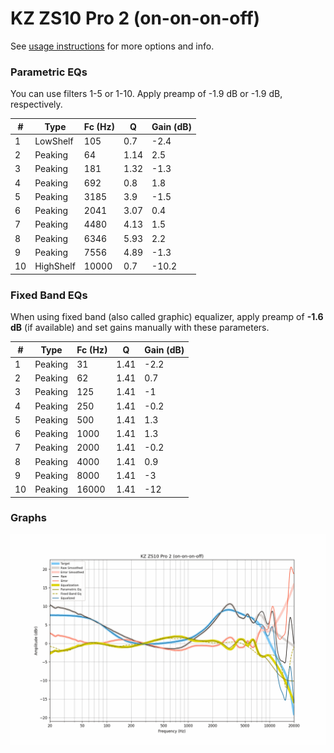 # KZ ZS10 Pro 2 (on-on-on-off)
See [usage instructions](https://github.com/jaakkopasanen/AutoEq#usage) for more options and info.

### Parametric EQs
You can use filters 1-5 or 1-10. Apply preamp of -1.9 dB or -1.9 dB, respectively.

|   # | Type      |   Fc (Hz) |    Q |   Gain (dB) |
|-----|-----------|-----------|------|-------------|
|   1 | LowShelf  |       105 | 0.7  |        -2.4 |
|   2 | Peaking   |        64 | 1.14 |         2.5 |
|   3 | Peaking   |       181 | 1.32 |        -1.3 |
|   4 | Peaking   |       692 | 0.8  |         1.8 |
|   5 | Peaking   |      3185 | 3.9  |        -1.5 |
|   6 | Peaking   |      2041 | 3.07 |         0.4 |
|   7 | Peaking   |      4480 | 4.13 |         1.5 |
|   8 | Peaking   |      6346 | 5.93 |         2.2 |
|   9 | Peaking   |      7556 | 4.89 |        -1.3 |
|  10 | HighShelf |     10000 | 0.7  |       -10.2 |

### Fixed Band EQs
When using fixed band (also called graphic) equalizer, apply preamp of **-1.6 dB** (if available) and set gains manually with these parameters.

|   # | Type    |   Fc (Hz) |    Q |   Gain (dB) |
|-----|---------|-----------|------|-------------|
|   1 | Peaking |        31 | 1.41 |        -2.2 |
|   2 | Peaking |        62 | 1.41 |         0.7 |
|   3 | Peaking |       125 | 1.41 |        -1   |
|   4 | Peaking |       250 | 1.41 |        -0.2 |
|   5 | Peaking |       500 | 1.41 |         1.3 |
|   6 | Peaking |      1000 | 1.41 |         1.3 |
|   7 | Peaking |      2000 | 1.41 |        -0.2 |
|   8 | Peaking |      4000 | 1.41 |         0.9 |
|   9 | Peaking |      8000 | 1.41 |        -3   |
|  10 | Peaking |     16000 | 1.41 |       -12   |

### Graphs
![](./KZ%20ZS10%20Pro%202%20(on-on-on-off).png)
